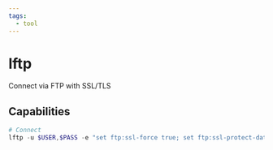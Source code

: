 ```yaml
---
tags:
  - tool
---
```

# lftp

Connect via FTP with SSL/TLS

## Capabilities

```powershell
# Connect
lftp -u $USER,$PASS -e "set ftp:ssl-force true; set ftp:ssl-protect-data true; set ssl:verify-certificate no" $DOMAIN
```
